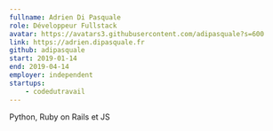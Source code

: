 ```yaml
---
fullname: Adrien Di Pasquale
role: Développeur Fullstack
avatar: https://avatars3.githubusercontent.com/adipasquale?s=600
link: https://adrien.dipasquale.fr
github: adipasquale
start: 2019-01-14
end: 2019-04-14
employer: independent
startups:
    - codedutravail
---
```


Python, Ruby on Rails et JS
